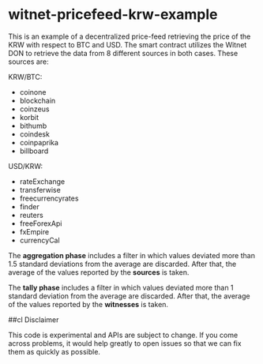 # witnet-pricefeed-krw-example
This is an example of a decentralized price-feed retrieving the price of the KRW with respect to BTC and USD. The smart contract utilizes the Witnet DON to retrieve the data from 8 different sources in both cases. These sources are:

KRW/BTC:
 - coinone
 - blockchain
 - coinzeus
 - korbit
 - bithumb
 - coindesk
 - coinpaprika
 - billboard

USD/KRW:
 - rateExchange
 - transferwise
 - freecurrencyrates
 - finder
 - reuters
 - freeForexApi
 - fxEmpire
 - currencyCal
 

The **aggregation phase** includes a filter in which values deviated more than 1.5 standard deviations from the average are discarded. After that, the average of the values reported by the **sources** is taken.

The **tally phase** includes a filter in which values deviated more than 1 standard deviation from the average are discarded. After that, the average of the values reported by the **witnesses** is taken.

##cl Disclaimer

This code is experimental and APIs are subject to change. If you come across problems, it would help greatly to open issues so that we can fix them as quickly as possible.
